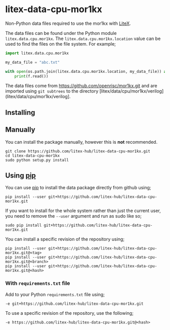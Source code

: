 # litex-data-cpu-mor1kx

Non-Python data files required to use the mor1kx with
[LiteX](https://github.com/enjoy-digital/litex.git).

The data files can be found under the Python module `litex.data.cpu.mor1kx`. The
`litex.data.cpu.mor1kx.location` value can be used to find the files on the file system.
For example;

```python
import litex.data.cpu.mor1kx

my_data_file = "abc.txt"

with open(os.path.join(litex.data.cpu.mor1kx.location, my_data_file)) as f:
    print(f.read())
```


The data files come from https://github.com/openrisc/mor1kx.git
and are imported using `git subtrees` to the directory
[litex/data/cpu/mor1kx/verilog](litex/data/cpu/mor1kx/verilog].



## Installing

## Manually

You can install the package manually, however this is **not** recommended.

```
git clone https://github.com/litex-hub/litex-data-cpu-mor1kx.git
cd litex-data-cpu-mor1kx
sudo python setup.py install
```

## Using [pip](https://pip.pypa.io/)

You can use [pip](https://pip.pypa.io/) to install the data package directly
from github using;

```
pip install --user git+https://github.com/litex-hub/litex-data-cpu-mor1kx.git
```

If you want to install for the whole system rather than just the current user,
you need to remove the `--user` argument and run as sudo like so;

```
sudo pip install git+https://github.com/litex-hub/litex-data-cpu-mor1kx.git
```

You can install a specific revision of the repository using;
```
pip install --user git+https://github.com/litex-hub/litex-data-cpu-mor1kx.git@<tag>
pip install --user git+https://github.com/litex-hub/litex-data-cpu-mor1kx.git@<branch>
pip install --user git+https://github.com/litex-hub/litex-data-cpu-mor1kx.git@<hash>
```

### With `requirements.txt` file

Add to your Python `requirements.txt` file using;
```
-e git+https://github.com/litex-hub/litex-data-cpu-mor1kx.git
```

To use a specific revision of the repository, use the following;
```
-e https://github.com/litex-hub/litex-data-cpu-mor1kx.git@<hash>
```
